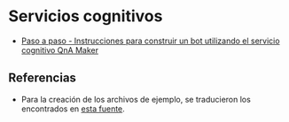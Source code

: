 # Servicios cognitivos

- [Paso a paso - Instrucciones para construir un bot utilizando el servicio cognitivo QnA Maker](https://github.com/shirivo/cognitiveservices/blob/master/docs/CreateSampleQnA.md)

## Referencias
- Para la creación de los archivos de ejemplo, se traducieron los encontrados en [esta fuente](https://bit.ly/2CrL5eP).
